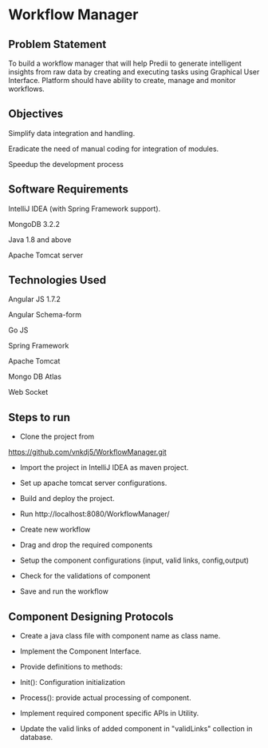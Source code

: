 # Workflow Manager 

## Problem Statement 

To build a workflow manager that will help Predii to generate intelligent insights from raw data by creating and executing tasks using Graphical User Interface. Platform should have ability to create, manage and monitor workflows. 

## Objectives 

Simplify data integration and handling. 

Eradicate the need of manual coding for integration of modules. 

Speedup the development process 

 

## Software Requirements 

IntelliJ IDEA (with Spring Framework support). 

MongoDB 3.2.2

Java 1.8 and above 

Apache Tomcat server 

## Technologies Used 

Angular JS 1.7.2 

Angular Schema-form

Go JS 

Spring Framework 

Apache Tomcat 

Mongo DB Atlas 

Web Socket 

 

## Steps to run  

  -  Clone the project from 

https://github.com/vnkdj5/WorkflowManager.git 

  - Import the project in IntelliJ IDEA as maven project. 

  - Set up apache tomcat server configurations. 

  - Build and deploy the project. 

  - Run http://localhost:8080/WorkflowManager/ 

  - Create new workflow  

  - Drag and drop the required components 

  - Setup the component configurations (input, valid links, config,output) 

   - Check for the validations of component 

  - Save and run the workflow 
 

## Component Designing Protocols 

  - Create a java class file with component name as class name. 

  - Implement the Component Interface. 

  - Provide definitions to methods:  

  - Init(): Configuration initialization 

  - Process(): provide actual processing of component. 

  - Implement required component specific APIs in Utility. 

  - Update the valid links of added component in "validLinks" collection in database.  

 

 

 

 

 

 

 

 
